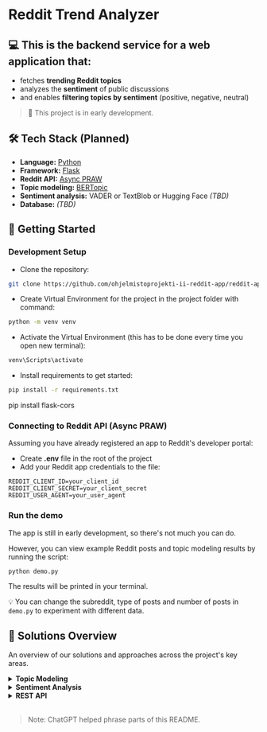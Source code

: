 # Reddit Trend Analyzer

## 💻 This is the backend service for a web application that:
- fetches **trending Reddit topics**
- analyzes the **sentiment** of public discussions
- and enables **filtering topics by sentiment** (positive, negative, neutral)

> 🚧 This project is in early development.

## 🛠️ Tech Stack (Planned)

- **Language:** [Python](https://docs.python.org/3/)
- **Framework:** [Flask](https://flask.palletsprojects.com/en/stable/)
- **Reddit API:** [Async PRAW](https://asyncpraw.readthedocs.io/en/stable/)
- **Topic modeling:** [BERTopic](https://maartengr.github.io/BERTopic/index.html)
- **Sentiment analysis:** VADER or TextBlob or Hugging Face *(TBD)*
- **Database:** *(TBD)*

## 🚀 Getting Started

### Development Setup
- Clone the repository:
```bash
git clone https://github.com/ohjelmistoprojekti-ii-reddit-app/reddit-app-backend.git
```
- Create Virtual Environment for the project in the project folder with command:
```bash
python -m venv venv
```
- Activate the Virtual Environment (this has to be done every time you open new terminal):
```bash
venv\Scripts\activate
```
- Install requirements to get started:
```bash
pip install -r requirements.txt
```
pip install flask-cors

### Connecting to Reddit API (Async PRAW)
Assuming you have already registered an app to Reddit's developer portal:
- Create **.env** file in the root of the project
- Add your Reddit app credentials to the file:
```
REDDIT_CLIENT_ID=your_client_id
REDDIT_CLIENT_SECRET=your_client_secret
REDDIT_USER_AGENT=your_user_agent
```

### Run the demo
The app is still in early development, so there's not much you can do.

However, you can view example Reddit posts and topic modeling results by running the script:
```bash
python demo.py
```

The results will be printed in your terminal.

💡 You can change the subreddit, type of posts and number of posts in `demo.py` to experiment with different data.

## 🔎 Solutions Overview
An overview of our solutions and approaches across the project's key areas.

<details>
<summary><strong>Topic Modeling</strong></summary>

**Topic modeling** is a natural language processing (NLP) technique for identifying themes and topics from text data.

There are multiple tools available for this task, and for this project, we chose **BERTopic**, a modern model that leverages machine learning to extract easily interpretable topics.

<strong>Core concepts of BERTopic</strong>

1. **Embedding**: Turns text into numbers in a way that keeps track of meaning — for example, words like “movie” and “film” end up close to each other because they mean similar things.
2. **Dimensionality reduction**: Reduces these numbers into a simpler form, so that patterns (like groups of related discussions) are easier to spot.
3. **Clustering**: Groups together texts that are about similar topics.
4. **Text representation**: Labels each group with a few key words that capture its main theme.<br>

<strong>Why use BERTopic on Reddit data?</strong>

Reddit discussions are already organized into different topics as **subreddits**, so someone might wonder why we would use topic modeling on Reddit at all. We wanted to take our Reddit analysis a step further and see if recurring themes or topics could be found *within* large subreddits.

Reddit discussions are diverse, informal and full of slang and memes, making the data challenging to analyze. BERTopic is an intelligent topic modeling approach that captures the meaning behind words using contextual embeddings, allowing it to understand nuances that traditional models like LDA often miss. We believe this makes it well-suited for extracting meaningful topics from a large, messy and broad dataset like Reddit.

**Learn more on this topic**:
- [What is Topic Modeling? An Introduction With Examples](https://www.datacamp.com/tutorial/what-is-topic-modeling) by Kurtis Pykes (Datacamp)
- [Advanced Topic Modeling with BERTopic](https://www.pinecone.io/learn/bertopic/) by James Briggs (Pinecone)
- [BERTopic official documentation](https://maartengr.github.io/BERTopic/algorithm/algorithm.html)
</details>

<details>
<summary><strong>Sentiment Analysis</strong></summary>
Coming soon
</details>

<details>
<summary><strong>REST API</strong></summary>
Coming soon
</details>

<br>

> Note: ChatGPT helped phrase parts of this README.